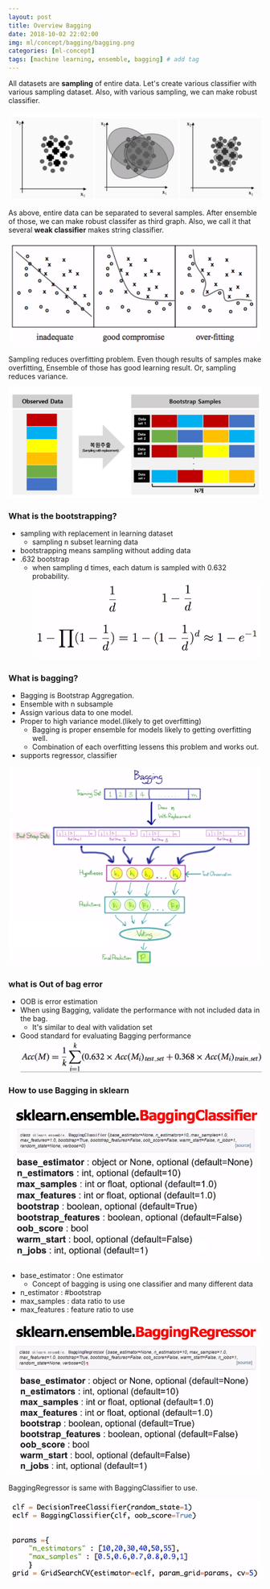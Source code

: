 ```yaml
---
layout: post
title: Overview Bagging  
date: 2018-10-02 22:02:00
img: ml/concept/bagging/bagging.png
categories: [ml-concept] 
tags: [machine learning, ensemble, bagging] # add tag
---
```


All datasets are **sampling** of entire data. Let's create various classifier with various sampling dataset.
Also, with various sampling, we can make robust classifier.

![sampling](../assets/img/ml/concept/bagging/sampling.PNG)

As above, entire data can be separated to several samples. 
After ensemble of those, we can make robust classifer as third graph.
Also, we call it that several **weak classifier** makes string classifier.

![sampling2](../assets/img/ml/concept/bagging/sampling2.PNG)

Sampling reduces overfitting problem. Even though results of samples make overfitting,
Ensemble of those has good learning result. Or, sampling reduces variance.  

![bootstrap](../assets/img/ml/concept/bagging/bootstrap.PNG)

### What is the **bootstrapping**?

+ sampling with replacement in learning dataset
    - sampling n subset learning data
+ bootstrapping means sampling without adding data
+ .632 bootstrap
    - when sampling d times, each datum is sampled with 0.632 probability.
    ![632](../assets/img/ml/concept/bagging/632bootstrap.PNG)
    
### What is **bagging**?
+ Bagging is Bootstrap Aggregation.
+ Ensemble with n subsample
+ Assign various data to one model.
+ Proper to high variance model.(likely to get overfitting)
    - Bagging is proper ensemble for models likely to getting overfitting well.
    - Combination of each overfitting lessens this problem and works out.
+ supports regressor, classifier

![bagging](../assets/img/ml/concept/bagging/bagging2.png)

### what is **Out of bag error**
+ OOB is error estimation
+ When using Bagging, validate the performance with not included data in the bag.
    - It's similar to deal with validation set
+ Good standard for evaluating Bagging performance
    ![bagging_standard](../assets/img/ml/concept/bagging/bagging_standard.png)
    
### How to use Bagging in sklearn

![bagging_sklearn](../assets/img/ml/concept/bagging/bagging_sklearn.PNG)

+ base_estimator : One estimator
    - Concept of bagging is using one classifier and many different data
+ n_estimator : #bootstrap
+ max_samples : data ratio to use
+ max_features : feature ratio to use
    
![bagging_regressor](../assets/img/ml/concept/bagging/baggingregressor.PNG)

BaggingRegressor is same with BaggingClassifier to use.

![template](../assets/img/ml/concept/bagging/template.PNG)



    

    
    
    

    


 

